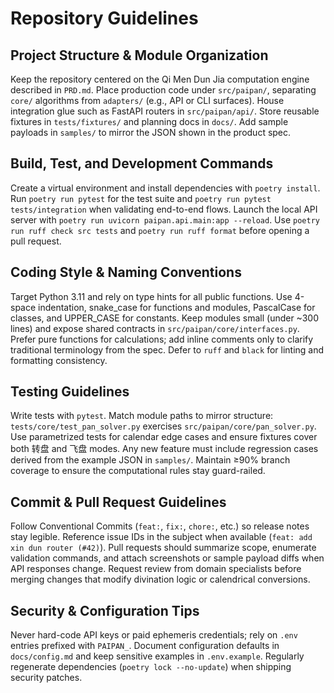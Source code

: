 # Repository Guidelines

## Project Structure & Module Organization

Keep the repository centered on the Qi Men Dun Jia computation engine described in `PRD.md`. Place production code under `src/paipan/`, separating `core/` algorithms from `adapters/` (e.g., API or CLI surfaces). House integration glue such as FastAPI routers in `src/paipan/api/`. Store reusable fixtures in `tests/fixtures/` and planning docs in `docs/`. Add sample payloads in `samples/` to mirror the JSON shown in the product spec.

## Build, Test, and Development Commands

Create a virtual environment and install dependencies with `poetry install`. Run `poetry run pytest` for the test suite and `poetry run pytest tests/integration` when validating end-to-end flows. Launch the local API server with `poetry run uvicorn paipan.api.main:app --reload`. Use `poetry run ruff check src tests` and `poetry run ruff format` before opening a pull request.

## Coding Style & Naming Conventions

Target Python 3.11 and rely on type hints for all public functions. Use 4-space indentation, snake_case for functions and modules, PascalCase for classes, and UPPER_CASE for constants. Keep modules small (under ~300 lines) and expose shared contracts in `src/paipan/core/interfaces.py`. Prefer pure functions for calculations; add inline comments only to clarify traditional terminology from the spec. Defer to `ruff` and `black` for linting and formatting consistency.

## Testing Guidelines

Write tests with `pytest`. Match module paths to mirror structure: `tests/core/test_pan_solver.py` exercises `src/paipan/core/pan_solver.py`. Use parametrized tests for calendar edge cases and ensure fixtures cover both 转盘 and 飞盘 modes. Any new feature must include regression cases derived from the example JSON in `samples/`. Maintain ≥90% branch coverage to ensure the computational rules stay guard-railed.

## Commit & Pull Request Guidelines

Follow Conventional Commits (`feat:`, `fix:`, `chore:`, etc.) so release notes stay legible. Reference issue IDs in the subject when available (`feat: add xin dun router (#42)`). Pull requests should summarize scope, enumerate validation commands, and attach screenshots or sample payload diffs when API responses change. Request review from domain specialists before merging changes that modify divination logic or calendrical conversions.

## Security & Configuration Tips

Never hard-code API keys or paid ephemeris credentials; rely on `.env` entries prefixed with `PAIPAN_`. Document configuration defaults in `docs/config.md` and keep sensitive examples in `.env.example`. Regularly regenerate dependencies (`poetry lock --no-update`) when shipping security patches.

